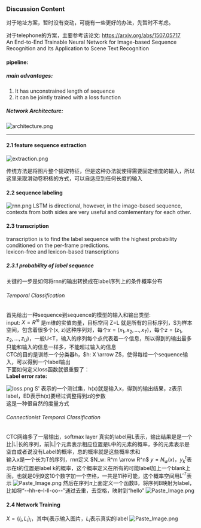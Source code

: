 ### Discussion Content

对于地址方案，暂时没有变动，可能有一些更好的办法，先暂时不考虑。  

对于telephone的方案，主要参考该论文:  https://arxiv.org/abs/1507.05717  
An End-to-End Trainable Neural Network for Image-based Sequence Recognition and Its Application to Scene Text Recognition

#### pipeline:  
##### main advantages:  
1. It has unconstrained length of sequence  
2. it can be jointly trained with a loss function  

##### Network Architecture:  
![architecture.png](http://upload-images.jianshu.io/upload_images/3623720-7a7a2ce886386398.png?imageMogr2/auto-orient/strip%7CimageView2/2/w/1240)
- - -
#### 2.1 feature sequence extraction

![extraction.png](http://upload-images.jianshu.io/upload_images/3623720-398ed82ccbbc1262.png?imageMogr2/auto-orient/strip%7CimageView2/2/w/1240)

传统方法是将图片整个提取特征，但是这种办法就使得需要固定维度的输入，所以这里采取滑动卷积核的方式，可以自适应到任何长度的输入

#### 2.2 sequence labeling

![rnn.png](http://upload-images.jianshu.io/upload_images/3623720-46482708700bbf76.png?imageMogr2/auto-orient/strip%7CimageView2/2/w/1240)
LSTM is directional, however, in the image-based sequence, contexts from both sides are very useful and comlementary for each other.

#### 2.3 transcription  

transcription is to find the label sequence with the highest probability conditioned on the per-frame predictions.  
lexicon-free and lexicon-based transcriptions

##### 2.3.1 probability of label sequence  
关键的一步是如何将rnn的输出转换成在label序列上的条件概率分布  
 ###### Temporal Classification
首先给出一种sequence到sequence的模型的输入和输出类型:  
input: $X=R^m$ 是m维的实值向量，目标空间 Z=L 就是所有的目标序列，S为样本空间，包含着很多个(x, z)这种序列对，每个$x = (x_1, x_2, \dots, x_T)$，每个$z = (z_1, z_2, \dots, z_U)$，一般U<T，输入的序列每个点代表着一个信息，所以得到的输出最多只能和输入的信息一样多，不能超过输入的信息  
CTC的目的是训练一个分类器h，$h: X \arrow Z$，使得每给一个sequence输入，可以得到一个label输出  
下面如何定义loss函数就很重要了：  
**Label error rate:**

![loss.png](http://upload-images.jianshu.io/upload_images/3623720-d765289e5cd8923b.png?imageMogr2/auto-orient/strip%7CimageView2/2/w/1240)
S' 表示的一个测试集，h(x)就是输入x，得到的输出结果，z表示label，ED表示h(x)要经过调整得到z的步数  
这是一种很自然的度量方式  
###### Connectionist Temporal Classification  
CTC网络多了一层输出，softmax layer  真实的label用L表示，输出结果是是一个比|L|长的序列，前|L|个元素表示相应位置是L中的元素的概率，多的元素表示是空白或者说没有Label的概率，总的概率就是这些概率求和  
输入x是一个长为T的序列，rnn定义 $N_w: R^m \arrow R^n$
$y = N_w(x)$，$y_k^t$表示在t的位置是label k的概率，这个概率定义在所有的可能label加上一个blank上面，也就是0到9这10个数字加一个空格，一共是11种可能，这个概率空间用$L'^T$表示
 ![Paste_Image.png](http://upload-images.jianshu.io/upload_images/3623720-d6e5296245bd84c4.png?imageMogr2/auto-orient/strip%7CimageView2/2/w/1240)
然后在序列$\pi$上面定义一个函数B，将序列B映射为label，比如将“--hh-e-l-ll-oo--”通过去重，去空格，映射到“hello”
![Paste_Image.png](http://upload-images.jianshu.io/upload_images/3623720-832945e5b7d6836e.png?imageMogr2/auto-orient/strip%7CimageView2/2/w/1240)
#### 2.4 Network Training
$X = \{ I_i, L_i\}_i$，其中$I_i$表示输入图片，$L_i$表示真实的label
![Paste_Image.png](http://upload-images.jianshu.io/upload_images/3623720-1b74bbf2169b6a51.png?imageMogr2/auto-orient/strip%7CimageView2/2/w/1240)

